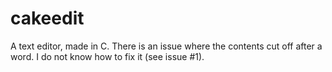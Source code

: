 # cakeedit
A text editor, made in C.
There is an issue where the contents cut off after a word. I do not know how to fix it (see issue #1).
